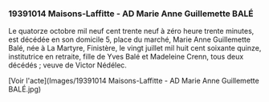 ### 19391014 Maisons-Laffitte - AD Marie Anne Guillemette BALÉ

Le quatorze octobre mil neuf cent trente neuf à zéro heure trente minutes, est décédée en son domicile 5, place du marché, Marie Anne Guillemette Balé, née à La Martyre, Finistère, le vingt juillet mil huit cent soixante quinze, institutrice en retraite, fille de Yves Balé et Madeleine Crenn, tous deux décédés ; veuve de Victor Nédélec.

[Voir l'acte](Images/19391014 Maisons-Laffitte - AD Marie Anne Guillemette BALÉ.jpg)